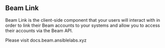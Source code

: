 ## Beam Link

Beam Link is the client-side component that your users will interact with in order to link their Beam accounts to your systems and allow you to access their accounts via the Beam API.

Please visit docs.beam.ansiblelabs.xyz
